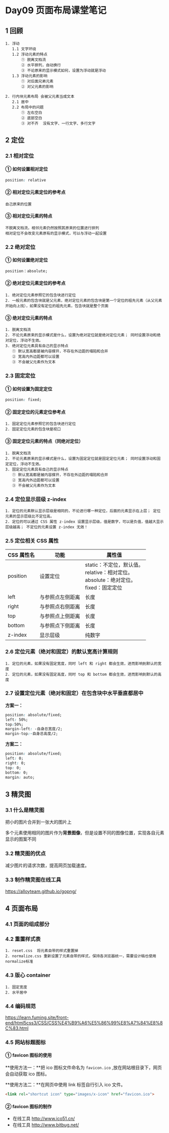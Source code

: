 # Day09 页面布局课堂笔记

## 1 回顾

```
1. 浮动
   1.1 文字环绕
   1.2 浮动元素的特点
       ① 脱离文档流
       ② 水平排列，自动换行
       ③ 不论原来的显示模式如何，设置为浮动就是浮动
   1.3 浮动元素的影响
       ① 对后面兄弟元素
       ② 对父元素的影响
       
2. 行内块元素布局 会被父元素当成文本
   2.1 居中
   2.2 布局中的问题
       ① 左右空白
       ② 底部空白
       ③ 对不齐  没有文字、一行文字、多行文字 
```



## 2 定位

### 2.1 相对定位

#### ① 如何设置相对定位

```css
position: relative
```

#### ② 相对定位元素定位的参考点

```
自己原来的位置
```

#### ③ 相对定位元素的特点

```
不脱离文档流，相邻元素仍然按照其原来的位置进行排列
相对定位不会改变元素原有的显示模式，可以与浮动一起设置
```

### 2.2 绝对定位

#### ① 如何设置绝对定位

```css
position：absolute;
```

#### ② 绝对定位元素定位的参考点

```
1. 绝对定位元素参照它的包含块进行定位
2. 一般元素的包含块就是父元素，绝对定位元素的包含块是第一个定位的祖先元素（从父元素开始向上找），如果没有定位的祖先元素，包含块就是整个页面
```

#### ③ 绝对定位元素的特点

```
1. 脱离文档流
2. 不论元素原来的显示模式是什么，设置为绝对定位就是绝对定位元素； 同时设置浮动和绝对定位，浮动不生效。
3. 绝对定位元素具有自己的显示特点
   ① 默认宽高都是被内容撑开，不存在外边距的塌陷和合并
   ② 宽高内外边距都可以设置
   ③ 不会被父元素作为文本
```

### 2.3 固定定位

#### ① 如何设置为固定定位

```css
position: fixed;
```

#### ② 固定定位的元素定位参考点

```
1. 固定定位元素参照它的包含块进行定位
2. 固定定位元素的包含块是视口
```

#### ③ 固定定位元素的特点（同绝对定位）

```
1. 脱离文档流
2. 不论元素原来的显示模式是什么，设置为固定定位就是固定定位元素； 同时设置浮动和固定定位，浮动不生效。
3. 固定定位元素具有自己的显示特点
   ① 默认宽高都是被内容撑开，不存在外边距的塌陷和合并
   ② 宽高内外边距都可以设置
   ③ 不会被父元素作为文本
```

### 2.4 定位显示层级 z-index

```
1. 定位的元素默认显示层级是相同的，不论进行哪一种定位，后面的元素显示在上层； 定位元素的显示层级比不定位高。
2. 定位的可以通过 CSS 属性 z-index 设置显示层级，值是数字，可以是负值，值越大显示层级越高； 不定位的元素设置 z-index 无效！
```

### 2.5 定位相关 CSS 属性

| CSS 属性名 | 功能             | 属性值                                                       |
| ---------- | ---------------- | ------------------------------------------------------------ |
| position   | 设置定位         | static：不定位，默认值。<br>relative：相对定位。<br>absolute：绝对定位。<br>fixed：固定定位 |
| left       | 与参照点左侧距离 | 长度                                                         |
| right      | 与参照点右侧距离 | 长度                                                         |
| top        | 与参照点上侧距离 | 长度                                                         |
| bottom     | 与参照点下侧距离 | 长度                                                         |
| z-index    | 显示层级         | 纯数字                                                       |

### 2.6 定位元素（绝对和固定）的默认宽高计算规则

```
1. 定位的元素，如果没有固定宽度，同时 left 和 right 都会生效，进而影响到默认的宽度
2. 定位的元素，如果没有固定高度，同时 top 和 bottom 都会生效，进而影响到默认的高度
```

### 2.7 设置定位元素（绝对和固定）在包含块中水平垂直都居中

**方案一：**

```css
position: absolute/fixed;
left: 50%;
top:50%;
margin-left: -自身总宽度/2;
margin-top:-自身总高度/2;
```

**方案二：**

```css
position: absolute/fixed;
left: 0;
right: 0;
top: 0;
bottom: 0;
margin: auto;
```





## 3 精灵图

### 3.1 什么是精灵图

把小的图片合并到一张大的图片上

多个元素使用相同的图片作为**背景图像**，但是设置不同的图像位置，实现各自元素显示的图案不同

### 3.2 精灵图的优点

减少图片的请求次数，提高网页加载速度。

### 3.3 制作精灵图在线工具

https://alloyteam.github.io/gopng/



## 4 页面布局

### 4.1 页面的组成部分

### 4.2 重置样式表

```
1. reset.css  将元素自带的样式重置掉
2. normalize.css 重新设置了元素自带的样式，保持各浏览器统一，需要设计稿也使用normalize标准
```

### 4.3 版心 container

```
1. 固定宽度
2. 水平居中
```



### 4.4 编码规范

https://learn.fuming.site/front-end/html5css3/CSS/CSS%E4%B9%A6%E5%86%99%E8%A7%84%E8%8C%83.html

### 4.5 网站标题图标

#### ① favicon 图标的使用

**使用方法一：**把 ico 图标文件命名为 `favicon.ico` ,放在网站根目录下，网页会自动获取 ico 图标。

**使用方法二：**在网页中使用 link 标签自行引入 ico 文件。

```html
<link rel="shortcut icon" type="images/x-icon" href="favicon.ico">
```

#### ② favicon 图标的制作

- 在线工具 http://www.ico51.cn/
- 在线工具 http://www.bitbug.net/